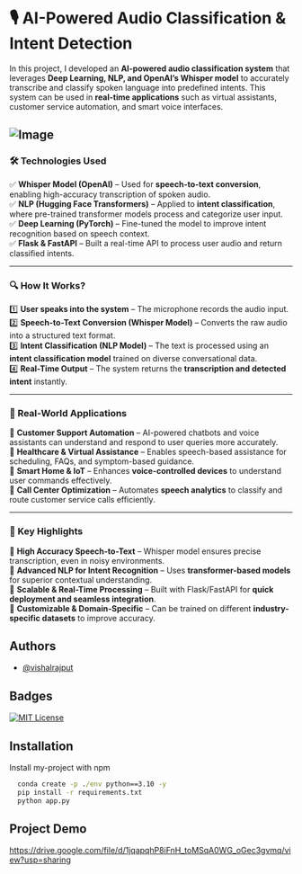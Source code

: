 
# 🎙️ AI-Powered Audio Classification & Intent Detection

In this project, I developed an **AI-powered audio classification system** that leverages **Deep Learning, NLP, and OpenAI’s Whisper model** to accurately transcribe and classify spoken language into predefined intents. This system can be used in **real-time applications** such as virtual assistants, customer service automation, and smart voice interfaces.  

![Image](https://github.com/user-attachments/assets/27a2e6e6-fc83-4d18-bd08-7e752b195082)
---

### **🛠️ Technologies Used**  
✅ **Whisper Model (OpenAI)** – Used for **speech-to-text conversion**, enabling high-accuracy transcription of spoken audio.  
✅ **NLP (Hugging Face Transformers)** – Applied to **intent classification**, where pre-trained transformer models process and categorize user input.  
✅ **Deep Learning (PyTorch)** – Fine-tuned the model to improve intent recognition based on speech context.  
✅ **Flask & FastAPI** – Built a real-time API to process user audio and return classified intents.  

---

### **🔍 How It Works?**  
1️⃣ **User speaks into the system** – The microphone records the audio input.  
2️⃣ **Speech-to-Text Conversion (Whisper Model)** – Converts the raw audio into a structured text format.  
3️⃣ **Intent Classification (NLP Model)** – The text is processed using an **intent classification model** trained on diverse conversational data.  
4️⃣ **Real-Time Output** – The system returns the **transcription and detected intent** instantly.  

---

### **🚀 Real-World Applications**  
🔹 **Customer Support Automation** – AI-powered chatbots and voice assistants can understand and respond to user queries more accurately.  
🔹 **Healthcare & Virtual Assistance** – Enables speech-based assistance for scheduling, FAQs, and symptom-based guidance.  
🔹 **Smart Home & IoT** – Enhances **voice-controlled devices** to understand user commands effectively.  
🔹 **Call Center Optimization** – Automates **speech analytics** to classify and route customer service calls efficiently.  

---

### **🌟 Key Highlights**  
🔹 **High Accuracy Speech-to-Text** – Whisper model ensures precise transcription, even in noisy environments.  
🔹 **Advanced NLP for Intent Recognition** – Uses **transformer-based models** for superior contextual understanding.  
🔹 **Scalable & Real-Time Processing** – Built with Flask/FastAPI for **quick deployment and seamless integration**.  
🔹 **Customizable & Domain-Specific** – Can be trained on different **industry-specific datasets** to improve accuracy.  




## Authors

- [@vishalrajput](https://github.com/vishalrajput29)


## Badges

[![MIT License](https://img.shields.io/badge/License-MIT-green.svg)](https://choosealicense.com/licenses/mit/)



## Installation

Install my-project with npm

```cmd
  conda create -p ./env python==3.10 -y
  pip install -r requirements.txt
  python app.py
```
    
## Project Demo

https://drive.google.com/file/d/1jqapqhP8iFnH_toMSqA0WG_oGec3gvmq/view?usp=sharing

